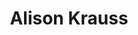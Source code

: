 ---
title: "Alison Krauss"
summary: "Alison Krauss is an American bluegrass-country singer, fiddler, pianist, mandolinist and producer. In 2012, received Honorary Doctor Of Music, Berklee College Of Music, Boston MA. She entered the music industry at an early age, winning local contests by the age of ten and recording for the first time at fourteen. Sister of ."
image: "alison-krauss.jpg"
apple_music_artist_url: "https://music.apple.com/gb/artist/alison-krauss/170878"
---